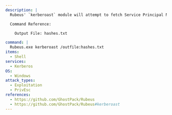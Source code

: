 ```yaml
---
description: |
  Rubeus' `kerberoast` module will attempt to fetch Service Principal Names that are associated with normal user accounts. What is returned is a ticket that is encrypted with the user account's password, which can then be bruteforced offline. The following command is run on a Windows machine in the victim domain.

  Command Reference:

  	Output File: hashes.txt

command: |
  Rubeus.exe kerberoast /outfile:hashes.txt
items:
  - Shell
services:
  - Kerberos
OS:
  - Windows
attack_types:
  - Exploitation
  - PrivEsc
references:
  - https://github.com/GhostPack/Rubeus
  - https://github.com/GhostPack/Rubeus#kerberoast
---
```

